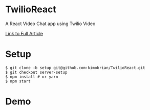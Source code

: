 # TwilioReact
A React Video Chat app using Twilio Video

[Link to Full Article](https://www.twilio.com/blog/2018/03/video-chat-react.html)

# Setup

```
$ git clone -b setup git@github.com:kimobrian/TwilioReact.git
$ git checkout server-setup
$ npm install # or yarn
$ npm start
```

# Demo
